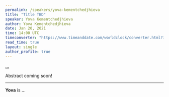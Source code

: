 ```yaml
---
permalink: /speakers/yova-kementchedjhieva
title: "Title TBD"
speaker: Yova Kementchedjhieva
author: Yova Kementchedjhieva
date: Jan 20, 2021
time: 14:00 UTC
timeconverter: "https://www.timeanddate.com/worldclock/converter.html?iso=20210120T140000&p1=1440&p2=224&p3=179&p4=136&p5=676&p6=33&p7=152"
read_time: true
layout: single
author_profile: true
---
```


<a href="https://lolmythesis.com/" class="one-line">...</a>

Abstract coming soon!

<hr>

**Yova** is ...

